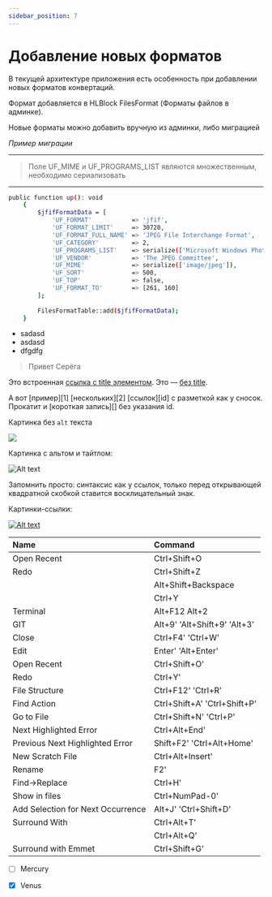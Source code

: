 ```yaml
---
sidebar_position: 7
---
```


# Добавление новых форматов

В текущей архитектуре приложения есть особенность при добавлении новых форматов конвертаций.

Формат добавляется в HLBlock FilesFormat (Форматы файлов в админке).

Новые форматы можно добавить вручную из админки, либо миграцией

*Пример миграции*
***
> Поле UF_MIME и UF_PROGRAMS_LIST являются множественным, необходимо сериализовать 

*** 
```bash
public function up(): void
    {
        $jfifFormatData = [
            'UF_FORMAT'           => 'jfif',
            'UF_FORMAT_LIMIT'     => 30720,
            'UF_FORMAT_FULL_NAME' => 'JPEG File Interchange Format',
            'UF_CATEGORY'         => 2,
            'UF_PROGRAMS_LIST'    => serialize(['Microsoft Windows Photo Gallery Viewer']),
            'UF_VENDOR'           => 'The JPEG Committee',
            'UF_MIME'             => serialize(['image/jpeg']),
            'UF_SORT'             => 500,
            'UF_TOP'              => false,
            'UF_FORMAT_TO'        => [261, 160]
        ];
        
        FilesFormatTable::add($jfifFormatData);
    }
```

* sadasd
* asdasd
* dfgdfg

> Привет
> Серёга
> 


Это встроенная [ссылка с title элементом](http://example.com/link "Я ссылка"). Это — [без title](http://example.com/link).

А вот [пример][1] [нескольких][2] [ссылок][id] с разметкой как у сносок. Прокатит и [короткая запись][] без указания id.


Картинка без `alt` текста

![](//img/docusaurus.png)

Картинка с альтом и тайтлом:

![Alt text](//img/docusaurus.png "Можно задать title")

Запомнить просто: синтаксис как у ссылок, только перед открывающей квадратной скобкой ставится восклицательный знак.



Картинки-ссылки:

[![Alt text](//img/docusaurus.png)](https://xakep.ru/wp-content/uploads/2022/03/374986/MechKeyboard-h.jpg)



|Name                              | Command                     | 
|:---------------------------------|:----------------------------|
|Open Recent                       |Ctrl+Shift+O                 |
|Redo                              |Ctrl+Shift+Z                 |
|                                  |Alt+Shift+Backspace          |
|                                  |Ctrl+Y                       |
|Terminal                          |Alt+F12 Alt+2                |
|GIT                               |Alt+9' 'Alt+Shift+9' 'Alt+3' |
|Close                             |Ctrl+F4' 'Ctrl+W'            |
|Edit                              |Enter' 'Alt+Enter'           |
|Open Recent                       |Ctrl+Shift+O'                |
|Redo                              |Ctrl+Y'                      |
|File Structure                    |Ctrl+F12' 'Ctrl+R'           |
|Find Action                       |Ctrl+Shift+A' 'Ctrl+Shift+P' |
|Go to File                        |Ctrl+Shift+N' 'Ctrl+P'       |
|Next Highlighted Error            |Ctrl+Alt+End'                |
|Previous Next Highlighted Error   |Shift+F2' 'Ctrl+Alt+Home'    |
|New Scratch File                  |Ctrl+Alt+Insert'             |  
|Rename                            |F2'                          |
|Find→Replace                      |Ctrl+H'                      |
|Show in files                     |Ctrl+NumPad-0'               |
|Add Selection for Next Occurrence |Alt+J' 'Ctrl+Shift+D'        |
|Surround With 		               |Ctrl+Alt+T'                  |   
|					               |Ctrl+Alt+Q'                  |
|Surround with Emmet               |Ctrl+Shift+G'                |

- [ ] Mercury
- [x] Venus




